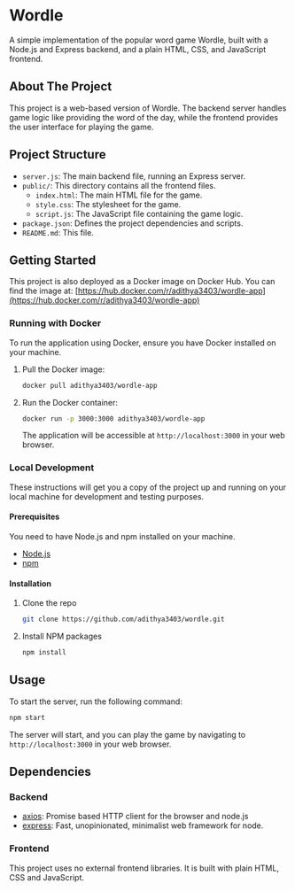 # Wordle

A simple implementation of the popular word game Wordle, built with a Node.js and Express backend, and a plain HTML, CSS, and JavaScript frontend.

## About The Project

This project is a web-based version of Wordle. The backend server handles game logic like providing the word of the day, while the frontend provides the user interface for playing the game.

## Project Structure

- `server.js`: The main backend file, running an Express server.
- `public/`: This directory contains all the frontend files.
  - `index.html`: The main HTML file for the game.
  - `style.css`: The stylesheet for the game.
  - `script.js`: The JavaScript file containing the game logic.
- `package.json`: Defines the project dependencies and scripts.
- `README.md`: This file.

## Getting Started

This project is also deployed as a Docker image on Docker Hub. You can find the image at: [https://hub.docker.com/r/adithya3403/wordle-app](https://hub.docker.com/r/adithya3403/wordle-app)

### Running with Docker

To run the application using Docker, ensure you have Docker installed on your machine.

1. Pull the Docker image:
   ```sh
   docker pull adithya3403/wordle-app
   ```
2. Run the Docker container:
   ```sh
   docker run -p 3000:3000 adithya3403/wordle-app
   ```
   The application will be accessible at `http://localhost:3000` in your web browser.

### Local Development

These instructions will get you a copy of the project up and running on your local machine for development and testing purposes.

#### Prerequisites

You need to have Node.js and npm installed on your machine.

* [Node.js](https://nodejs.org/)
* [npm](https://www.npmjs.com/get-npm)

#### Installation

1. Clone the repo
   ```sh
   git clone https://github.com/adithya3403/wordle.git
   ```
2. Install NPM packages
   ```sh
   npm install
   ```

## Usage

To start the server, run the following command:

```sh
npm start
```

The server will start, and you can play the game by navigating to `http://localhost:3000` in your web browser.

## Dependencies

### Backend
* [axios](https://www.npmjs.com/package/axios): Promise based HTTP client for the browser and node.js
* [express](https://www.npmjs.com/package/express): Fast, unopinionated, minimalist web framework for node.

### Frontend
This project uses no external frontend libraries. It is built with plain HTML, CSS and JavaScript.